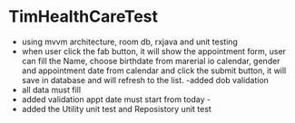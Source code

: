 # TimHealthCareTest
- using mvvm architecture, room db, rxjava and unit testing
- when user click the fab button, it will show the appointment form, user can fill the Name, choose birthdate from marerial io calendar, gender and 
appointment date from calendar and click the submit button, it will save in database and will refresh to the list.
-added dob validation
- all data must fill 
- added validation appt date must start from today -
- added the Utility unit test and Reposistory unit test
